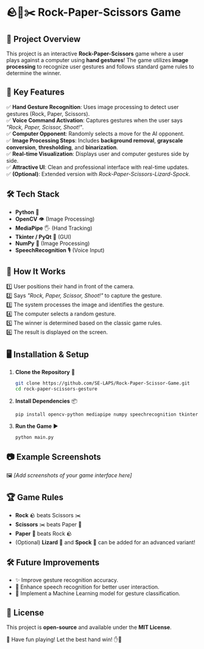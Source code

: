 # 🪨📄✂️ Rock-Paper-Scissors Game

## 🎯 Project Overview
This project is an interactive **Rock-Paper-Scissors** game where a user plays against a computer using **hand gestures**! The game utilizes **image processing** to recognize user gestures and follows standard game rules to determine the winner.

## 🔑 Key Features
✅ **Hand Gesture Recognition**: Uses image processing to detect user gestures (Rock, Paper, Scissors).  
✅ **Voice Command Activation**: Captures gestures when the user says _"Rock, Paper, Scissor, Shoot!"_.  
✅ **Computer Opponent**: Randomly selects a move for the AI opponent.  
✅ **Image Processing Steps**: Includes **background removal**, **grayscale conversion**, **thresholding**, and **binarization**.  
✅ **Real-time Visualization**: Displays user and computer gestures side by side.  
✅ **Attractive UI**: Clean and professional interface with real-time updates.  
✅ **(Optional)**: Extended version with _Rock-Paper-Scissors-Lizard-Spock_.  

## 🛠️ Tech Stack
- **Python** 🐍
- **OpenCV** 👁️ (Image Processing)
- **MediaPipe** 🖐️ (Hand Tracking)
- **Tkinter / PyQt** 🎨 (GUI)
- **NumPy** 🔢 (Image Processing)
- **SpeechRecognition** 🎙️ (Voice Input)

## 🚀 How It Works
1️⃣ User positions their hand in front of the camera.  
2️⃣ Says _"Rock, Paper, Scissor, Shoot!"_ to capture the gesture.  
3️⃣ The system processes the image and identifies the gesture.  
4️⃣ The computer selects a random gesture.  
5️⃣ The winner is determined based on the classic game rules.  
6️⃣ The result is displayed on the screen.  

## 🖥️ Installation & Setup
1. **Clone the Repository** 📂  
   ```bash
   git clone https://github.com/SE-LAPS/Rock-Paper-Scissor-Game.git
   cd rock-paper-scissors-gesture
   ```

2. **Install Dependencies** 📦  
   ```bash
   pip install opencv-python mediapipe numpy speechrecognition tkinter
   ```

3. **Run the Game** ▶️  
   ```bash
   python main.py
   ```

## 📷 Example Screenshots
🖼️ _[Add screenshots of your game interface here]_  

## 🏆 Game Rules
- **Rock** 🪨 beats Scissors ✂️
- **Scissors** ✂️ beats Paper 📄
- **Paper** 📄 beats Rock 🪨
- (Optional) **Lizard** 🦎 and **Spock** 🖖 can be added for an advanced variant!

## 🛠️ Future Improvements
- ✨ Improve gesture recognition accuracy.
- 🎤 Enhance speech recognition for better user interaction.
- 🧠 Implement a Machine Learning model for gesture classification.

## 📜 License
This project is **open-source** and available under the **MIT License**.

🚀 Have fun playing! Let the best hand win! ✋🤖


